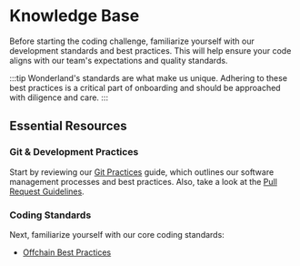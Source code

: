 # Knowledge Base

Before starting the coding challenge, familiarize yourself with our development standards and best practices. This will help ensure your code aligns with our team's expectations and quality standards.

:::tip
Wonderland's standards are what make us unique. Adhering to these best practices is a critical part of onboarding and should be approached with diligence and care.
:::

## Essential Resources

### Git & Development Practices
Start by reviewing our [Git Practices](docs/processes/github/git-practices.md) guide, which outlines our software management processes and best practices. Also, take a look at the [Pull Request Guidelines](docs/processes/github/pr-guidelines/pr-guidelines.md).

### Coding Standards
Next, familiarize yourself with our core coding standards:
- [Offchain Best Practices](docs/development/offchain/best-practices.md)
